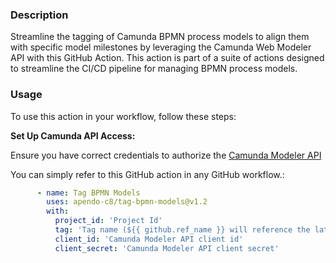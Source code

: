 ### Description

Streamline the tagging of Camunda BPMN process models to align them with specific model milestones by leveraging the Camunda Web Modeler API with this GitHub Action. 
This action is part of a suite of actions designed to streamline the CI/CD pipeline for managing BPMN process models.

### Usage

To use this action in your workflow, follow these steps:

**Set Up Camunda API Access:**

   Ensure you have correct credentials to authorize the [Camunda Modeler API](https://docs.camunda.io/docs/next/apis-tools/web-modeler-api/)

You can simply refer to this GitHub action in any GitHub workflow.:

   ```yaml
         - name: Tag BPMN Models
           uses: apendo-c8/tag-bpmn-models@v1.2
           with:
             project_id: 'Project Id'
             tag: 'Tag name (${{ github.ref_name }} will reference the latest pushed tag or branch)'
             client_id: 'Camunda Modeler API client id'   
             client_secret: 'Camunda Modeler API client secret'
